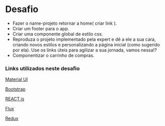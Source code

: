 # Desafio

 - Fazer o name-projeto retornar a home( criar link ).
 - Criar um footer para o app.
 - Criar uma componente global de estilo css.
 - Reproduza o projeto implementado pela expert e dê a ele a sua cara, 
criando novos estilos e personalizando a página inicial (como sugerido por ela).
Use os links úteis para agilizar a sua jornada, vamos nessa!?
 - Componentizar o carrinho de compras.
  
<h3>Links utilizados neste desafio</h3>

<a href="https://v3.mui.com/">Material UI</a>

<a href="https://getbootstrap.com/">Bootstrap</a>

<a href="https://pt-br.reactjs.org/">REACT.js</a>

<a href="https://facebook.github.io/flux/">Flux</a>

<a href="https://redux.js.org/">Redux</a>




